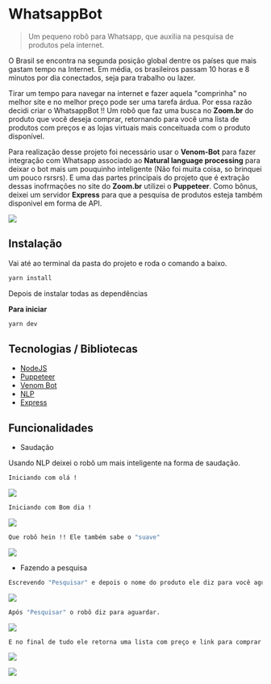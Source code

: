 # WhatsappBot
>Um pequeno robô para Whatsapp, que auxilia na pesquisa de produtos pela internet. 

O Brasil se encontra na segunda posição global dentre os países que mais gastam tempo na Internet. Em média, os brasileiros passam 10 horas e 8 minutos por dia conectados, seja para trabalho ou lazer.

Tirar um tempo para navegar na internet e fazer aquela "comprinha" no melhor site e no melhor preço pode ser uma tarefa árdua. Por essa razão decidi criar o WhatsappBot !! Um robô que faz uma busca no **Zoom.br** do produto que você deseja comprar, retornando para você uma lista de produtos com preços e as lojas virtuais mais conceituada com o produto disponível.

Para realização desse projeto foi necessário usar o **Venom-Bot** para fazer integração com Whatsapp associado ao **Natural language processing** para deixar o bot mais um pouquinho inteligente (Não foi muita coisa, so brinquei um pouco rsrsrs). E uma das partes principais do projeto que é extração dessas inofrmações no site do **Zoom.br** utilizei o **Puppeteer**. Como bônus, deixei um servidor **Express** para que a pesquisa de produtos esteja também disponivel em forma de API.

![](public/whatsappBot.png)	


## Instalação 	

Vai até ao terminal da pasta do projeto e roda o comando a baixo.

```sh	
yarn install	
```	

Depois de instalar todas as dependências

**Para iniciar**	

```sh	
yarn dev 	
```	

## Tecnologias / Bibliotecas 
- [NodeJS](https://nodejs.org/en/)
- [Puppeteer](https://github.com/puppeteer/puppeteer)
- [Venom Bot](https://www.npmjs.com/package/venom-bot)
- [NLP](https://github.com/axa-group/nlp.js)
- [Express](https://expressjs.com/pt-br/)

## Funcionalidades

* Saudação 

Usando NLP deixei o robô um mais inteligente na forma de saudação.

```sh	
Iniciando com olá !
```	

![](public/1-ola.PNG)	

```sh	
Iniciando com Bom dia !
```	

![](public/2-bomdia.PNG)	

```sh	
Que robô hein !! Ele também sabe o "suave"
```	

![](public/3-suave.PNG)	

* Fazendo a pesquisa 

```sh	
Escrevendo "Pesquisar" e depois o nome do produto ele diz para você aguardar
```	
![](public/4-pesquisar.PNG)	

```sh	
Após "Pesquisar" o robô diz para aguardar.
```	
![](public/4-pesquisar.PNG)	

```sh	
E no final de tudo ele retorna uma lista com preço e link para comprar esses produtos
```	
![](public/5-mostrar1.PNG)	


![](public/6-mostrar2.PNG)